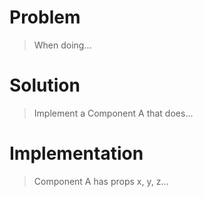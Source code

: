 # Problem
> When doing...

# Solution
> Implement a Component A that does...

# Implementation
> Component A has props x, y, z...
